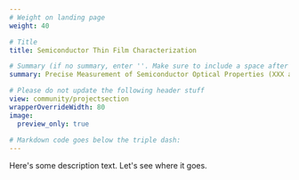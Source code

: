```yaml
---
# Weight on landing page
weight: 40

# Title
title: Semiconductor Thin Film Characterization

# Summary (if no summary, enter ''. Make sure to include a space after the colon.)
summary: Precise Measurement of Semiconductor Optical Properties (XXX associated publications)

# Please do not update the following header stuff
view: community/projectsection
wrapperOverrideWidth: 80
image:
  preview_only: true
  
# Markdown code goes below the triple dash:
---
```

Here's some description text. Let's see where it goes.